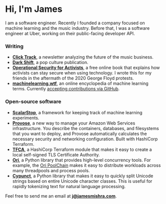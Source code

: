 # Hi, I'm James

I am a software engineer. Recently I founded a company focused on machine learning and the music industry. Before that, I was a software engineer at Uber, working on their public-facing developer API.

### Writing

* [**Click Track**][2], a newsletter analyzing the future of the music business.
* [**Dark Shift**][8], a pop culture publication.
* [**Operational Security for Activists**][9], a free online book that explains how activists can stay secure when using technology. I wrote this for my friends in the aftermath of the 2020 George Floyd protests.
* [**machinelearning.wtf**][10], an online encyclopedia of machine learning terms. Currently [accepting contributions via GitHub][11].

### Open-source software

* [**ScalarStop**][13], a framework for keeping track of machine learning experiments.
* [**Provose**][3], a new way to manage your Amazon Web Services infrastructure. You describe the containers, databases, and filesystems that you want to deploy, and Provose automatically calculates the necessary security and networking configuration. Built with HashiCorp Terraform.
* [**TFCA**][4], a HashiCorp Terraform module that makes it easy to create a local self-signed TLS Certificate Authority.
* [**Ori**][5], a Python library that provides high-level concurrency tools. For example, the [Ori PoolChain][6] makes it easy to distribute workloads across many threadpools and process pools.
* [**Cypunct**][7], a Python library that makes it easy to quickly split Unicode strings based on entire Unicode character classes. This is useful for rapidly tokenizing text for natural language processing.


[1]: https://www.uberhealth.com/
[2]: https://www.clicktrack.fm
[3]: https://provose.com
[4]: https://github.com/neocrym/tfca
[5]: https://ori.technology.neocrym.com/
[6]: https://ori.technology.neocrym.com/en/latest/ori.poolchain/#module-ori.poolchain
[7]: https://github.com/jamesmishra/cypunct
[8]: https://www.darkshift.news/
[9]: https://security.nym.vc/
[10]: https://machinelearning.wtf/
[11]: https://github.com/machine-learning-glossary/glossary
[12]: https://developer.uber.com/
[13]: https://www.scalarstop.com
Feel free to send me an email at **[j@jamesmishra.com](mailto:j@jamesmishra.com)**.
